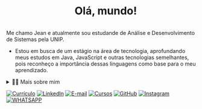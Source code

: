 <div id="user-content-toc">
  <ul align="center">
    <summary><h1 style="display: inline-block">Olá, mundo!</h1></summary>
</div> 

<!-- Presentation -->
<p>
  Me chamo Jean e atualmente sou estudande de Análise e Desenvolvimento de Sistemas pela UNIP.

  - Estou em busca de um estágio na área de tecnologia, aprofundando meus
estudos em Java, JavaScript e outras tecnologias semelhantes, pois reconheço a importância dessas
linguagens como base para o meu aprendizado.

</p>

<!-- Dropdown -->
<details>
  <summary>👨‍💻 Mais sobre mim</summary>

  - Tenho 21 anos e atualmente moro em carapicuíba. Trabalho há cerca de 3 anos como assistente administrativo na SIS Innov e Tech em barueri-SP.
  - Estou me graduando em Análise e Desenvolvimento de Sistemas pela Universidade Paulista (UNIP) com bolsa conquistada utilizando o enem, a previsão de termino do curso é no segundo semestre de 2025.

  - Gosto de assistir futebol, conhecer novos lugares, novas pessoas e principalmente viajar.
</details>

<!-- Links -->

[![Currículo](https://img.shields.io/badge/website-000000?style=for-the-badge&logo=About.me&logoColor=white)](https://curriculojeanconfertino.netlify.app/)
[![LinkedIn](https://img.shields.io/badge/LinkedIn-0077B5?style=for-the-badge&logo=linkedin&logoColor=white)](https://www.linkedin.com/in/jean-confertino-004958217/)
[![E-mail](https://img.shields.io/badge/Gmail-D14836?style=for-the-badge&logo=gmail&logoColor=white)](jeanconfertino2016@gmail.com)
[![Cursos](https://img.shields.io/badge/Cursos-0078D4?style=for-the-badge&logo=Alura&logoColor=white)](https://cursos.alura.com.br/user/jeanconfertino/fullCertificate/2793897ace0eab7b3de4aea7212526c6)
[![GitHub](https://img.shields.io/badge/GitHub-100000?style=for-the-badge&logo=github&logoColor=white)](https://github.com/JeanConfertino)
[![Instagram](https://img.shields.io/badge/Instagram-E4405F?style=for-the-badge&logo=instagram&logoColor=white)](https://www.instagram.com/jeanconfertino/)
[![WHATSAPP](https://img.shields.io/badge/WhatsApp-25D366?style=for-the-badge&logo=whatsapp&logoColor=white)]([https://web.whatsapp.com/+5511948304024](https://wa.me/11948304024?text=Ol%C3%A1,%20Jean!%20Vi%20seu%20curr%C3%ADculo.%20))
